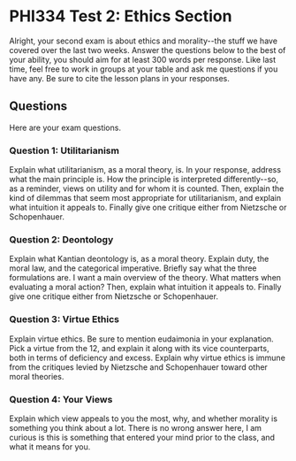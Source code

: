 # PHI334 Test 2: Ethics Section

Alright, your second exam is about ethics and morality--the stuff we have covered over the last two weeks. Answer the questions below to the best of your ability, you should aim for at least 300 words per response. Like last time, feel free to work in groups at your table and ask me questions if you have any. Be sure to cite the lesson plans in your responses. 

## Questions 
Here are your exam questions. 

### Question 1: Utilitarianism 
Explain what utilitarianism, as a moral theory, is. In your response, address what the main principle is. How the principle is interpreted differently--so, as a reminder, views on utility and for whom it is counted. Then, explain the kind of dilemmas that seem most appropriate for utilitarianism, and explain what intuition it appeals to. Finally give one critique either from Nietzsche or Schopenhauer. 

### Question 2: Deontology 
Explain what Kantian deontology is, as a moral theory. Explain duty, the moral law, and the categorical imperative. Briefly say what the three formulations are. I want a main overview of the theory. What matters when evaluating a moral action? Then, explain what intuition it appeals to. Finally give one critique either from Nietzsche or Schopenhauer. 

### Question 3: Virtue Ethics 
Explain virtue ethics. Be sure to mention eudaimonia in your explanation. Pick a virtue from the 12, and explain it along with its vice counterparts, both in terms of deficiency and excess. Explain why virtue ethics is immune from the critiques levied by Nietzsche and Schopenhauer toward other moral theories. 

### Question 4: Your Views
Explain which view appeals to you the most, why, and whether morality is something you think about a lot. There is no wrong answer here, I am curious is this is something that entered your mind prior to the class, and what it means for you. 